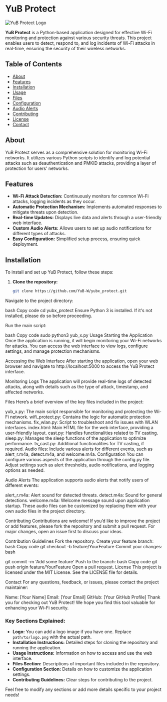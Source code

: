 # YuB Protect

![YuB Protect Logo]([path/to/logo.png](https://avatars.githubusercontent.com/u/128683039?s=400&u=1d1a63380f3f4f54644b796db894f91ebd478eab&v=4))  <!-- Optional: Replace with your logo or remove this line -->

**YuB Protect** is a Python-based application designed for effective Wi-Fi monitoring and protection against various security threats. This project enables users to detect, respond to, and log incidents of Wi-Fi attacks in real-time, ensuring the security of their wireless networks.

## Table of Contents
- [About](#about)
- [Features](#features)
- [Installation](#installation)
- [Usage](#usage)
- [Files](#files)
- [Configuration](#configuration)
- [Audio Alerts](#audio-alerts)
- [Contributing](#contributing)
- [License](#license)
- [Contact](#contact)

## About

YuB Protect serves as a comprehensive solution for monitoring Wi-Fi networks. It utilizes various Python scripts to identify and log potential attacks such as deauthentication and PMKID attacks, providing a layer of protection for users' networks. 

## Features

- **Wi-Fi Attack Detection:** Continuously monitors for common Wi-Fi attacks, logging incidents as they occur.
- **Automatic Protection Mechanism:** Implements automated responses to mitigate threats upon detection.
- **Real-time Updates:** Displays live data and alerts through a user-friendly web interface.
- **Custom Audio Alerts:** Allows users to set up audio notifications for different types of attacks.
- **Easy Configuration:** Simplified setup process, ensuring quick deployment.

## Installation

To install and set up YuB Protect, follow these steps:

1. **Clone the repository:**
   ```bash
   git clone https://github.com/YuB-W/yubx_protect.git
Navigate to the project directory:

bash
Copy code
cd yubx_protect
Ensure Python 3 is installed. If it's not installed, please do so before proceeding.

Run the main script:

bash
Copy code
sudo python3 yub_x.py
Usage
Starting the Application
Once the application is running, it will begin monitoring your Wi-Fi networks for attacks. You can access the web interface to view logs, configure settings, and manage protection mechanisms.

Accessing the Web Interface
After starting the application, open your web browser and navigate to http://localhost:5000 to access the YuB Protect interface.

Monitoring Logs
The application will provide real-time logs of detected attacks, along with details such as the type of attack, timestamp, and affected networks.

Files
Here’s a brief overview of the key files included in the project:

yub_x.py: The main script responsible for monitoring and protecting the Wi-Fi network.
wifi_protect.py: Contains the logic for automatic protection mechanisms.
fix_wlan.py: Script to troubleshoot and fix issues with WLAN interfaces.
index.html: Main HTML file for the web interface, providing a user-friendly layout.
cast.py: Handles functionalities related to TV casting.
sleep.py: Manages the sleep functions of the application to optimize performance.
tv_cast.py: Additional functionalities for TV casting, if required.
Audio files: Include various alerts for different events, such as alert_r.m4a, detect.m4a, and welcome.m4a.
Configuration
You can configure various aspects of the application through the config.py file. Adjust settings such as alert thresholds, audio notifications, and logging options as needed.

Audio Alerts
The application supports audio alerts that notify users of different events:

alert_r.m4a: Alert sound for detected threats.
detect.m4a: Sound for general detections.
welcome.m4a: Welcome message sound upon application startup.
These audio files can be customized by replacing them with your own audio files in the project directory.

Contributing
Contributions are welcome! If you’d like to improve the project or add features, please fork the repository and submit a pull request. For major changes, open an issue first to discuss your ideas.

Contribution Guidelines
Fork the repository.
Create your feature branch:
bash
Copy code
git checkout -b feature/YourFeature
Commit your changes:
bash

git commit -m 'Add some feature'
Push to the branch:
bash
Copy code
git push origin feature/YourFeature
Open a pull request.
License
This project is licensed under the MIT License. See the LICENSE file for details.

Contact
For any questions, feedback, or issues, please contact the project maintainer:

Name: [Your Name]
Email: [Your Email]
GitHub: [Your GitHub Profile]
Thank you for checking out YuB Protect! We hope you find this tool valuable for enhancing your Wi-Fi security.


### Key Sections Explained:

- **Logo:** You can add a logo image if you have one. Replace `path/to/logo.png` with the actual path.
- **Installation Instructions:** Detailed steps for cloning the repository and running the application.
- **Usage Instructions:** Information on how to access and use the web interface.
- **Files Section:** Descriptions of important files included in the repository.
- **Configuration Section:** Details on how to customize the application settings.
- **Contributing Guidelines:** Clear steps for contributing to the project.

Feel free to modify any sections or add more details specific to your project needs!
